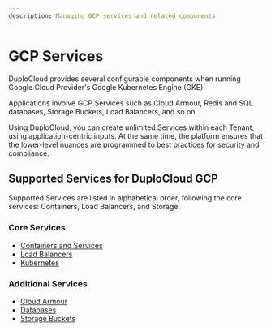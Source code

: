 ```yaml
---
description: Managing GCP services and related components
---
```


# GCP Services

DuploCloud provides several configurable components when running Google Cloud Provider's Google Kubernetes Engine (GKE).

Applications involve GCP Services such as Cloud Armour, Redis and SQL databases, Storage Buckets, Load Balancers, and so on.&#x20;

Using DuploCloud, you can create unlimited Services within each Tenant, using application-centric inputs. At the same time, the platform ensures that the lower-level nuances are programmed to best practices for security and compliance.&#x20;

## Supported Services for DuploCloud GCP

Supported Services are listed in alphabetical order, following the core services:  Containers, Load Balancers, and Storage.

### Core Services

* [Containers and Services](../../azure/azure-services/containers-and-services/)
* [Load Balancers](../../azure/azure-services/load-balancers.md)
* [Kubernetes](containers-1.md)

### Additional Services

* [Cloud Armour](cloud-armour.md)
* [Databases](databases/)
* [Storage Buckets](s3-bucket.md)
